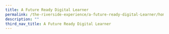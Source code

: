 ```yaml
---
title: A Future Ready Digital Learner
permalink: /the-riverside-experience/a-future-ready-digital-Learner/home/
description: ""
third_nav_title: A Future Ready Digital Learner
---
```

